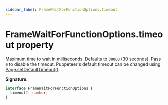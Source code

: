 ```yaml
---
sidebar_label: FrameWaitForFunctionOptions.timeout
---
```


# FrameWaitForFunctionOptions.timeout property

Maximum time to wait in milliseconds. Defaults to `30000` (30 seconds). Pass `0`
to disable the timeout. Puppeteer's default timeout can be changed using
[Page.setDefaultTimeout()](./puppeteer.page.setdefaulttimeout.md).

**Signature:**

```typescript
interface FrameWaitForFunctionOptions {
  timeout?: number;
}
```
